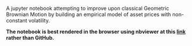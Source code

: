 A jupyter notebook attempting to improve upon classical Geometric Brownian Motion by building an empirical model of asset prices with non-constant volatility.

**The notebook is best rendered in the browser using nbviewer at this [link](https://nbviewer.jupyter.org/github/t-cousins/Modelling-Volatility/blob/master/Modelling_Volatility.ipynb) rather than GitHub.**